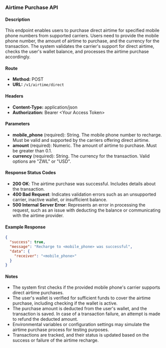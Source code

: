 ### Airtime Purchase API

#### Description
This endpoint enables users to purchase direct airtime for specified mobile phone numbers from supported carriers. Users need to provide the mobile phone number, the amount of airtime to purchase, and the currency for the transaction. The system validates the carrier's support for direct airtime, checks the user's wallet balance, and processes the airtime purchase accordingly.

#### Route
- **Method:** POST
- **URL:** `/v1/airtime/direct`

#### Headers
- **Content-Type:** application/json
- **Authorization:** Bearer \<Your Access Token\>

#### Parameters
- **mobile_phone** (required): String. The mobile phone number to recharge. Must be valid and supported by the carriers offering direct airtime.
- **amount** (required): Numeric. The amount of airtime to purchase. Must be greater than 0.1.
- **currency** (required): String. The currency for the transaction. Valid options are "ZWL" or "USD".

#### Response Status Codes
- **200 OK**: The airtime purchase was successful. Includes details about the transaction.
- **400 Bad Request**: Indicates validation errors such as an unsupported carrier, inactive wallet, or insufficient balance.
- **500 Internal Server Error**: Represents an error in processing the request, such as an issue with deducting the balance or communicating with the airtime provider.

#### Example Response
```json
{
  "success": true,
  "message": "Recharge to <mobile_phone> was successful",
  "data": {
    "receiver": "<mobile_phone>"
  }
}
```

#### Notes
- The system first checks if the provided mobile phone's carrier supports direct airtime purchases.
- The user's wallet is verified for sufficient funds to cover the airtime purchase, including checking if the wallet is active.
- The purchase amount is deducted from the user's wallet, and the transaction is saved. In case of a transaction failure, an attempt is made to refund the deducted amount.
- Environmental variables or configuration settings may simulate the airtime purchase process for testing purposes.
- Transactions are tracked, and their status is updated based on the success or failure of the airtime recharge.